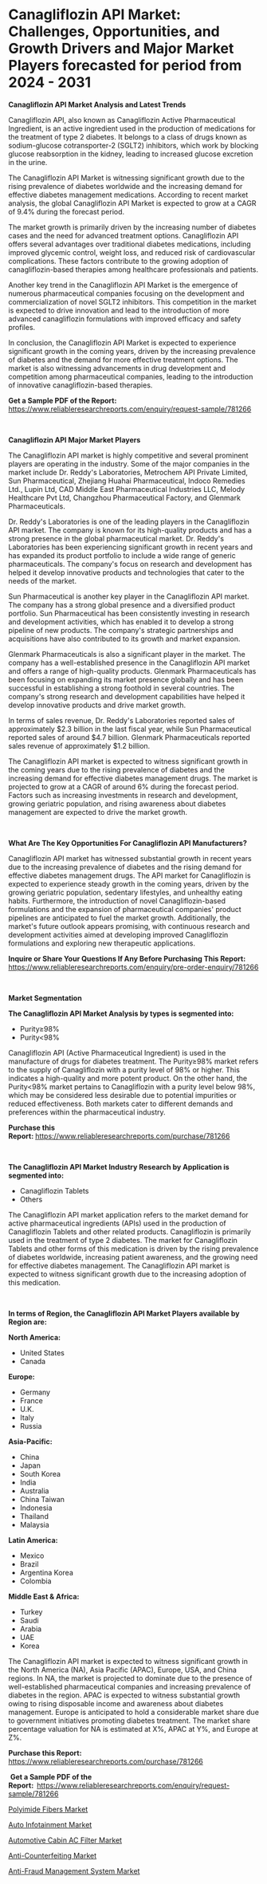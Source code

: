 <p><h1>Canagliflozin API Market: Challenges, Opportunities, and Growth Drivers and Major Market Players forecasted for period from 2024 - 2031</h1></p><p><strong>Canagliflozin API Market Analysis and Latest Trends</strong></p>
<p><p>Canagliflozin API, also known as Canagliflozin Active Pharmaceutical Ingredient, is an active ingredient used in the production of medications for the treatment of type 2 diabetes. It belongs to a class of drugs known as sodium-glucose cotransporter-2 (SGLT2) inhibitors, which work by blocking glucose reabsorption in the kidney, leading to increased glucose excretion in the urine.</p><p>The Canagliflozin API Market is witnessing significant growth due to the rising prevalence of diabetes worldwide and the increasing demand for effective diabetes management medications. According to recent market analysis, the global Canagliflozin API Market is expected to grow at a CAGR of 9.4% during the forecast period.</p><p>The market growth is primarily driven by the increasing number of diabetes cases and the need for advanced treatment options. Canagliflozin API offers several advantages over traditional diabetes medications, including improved glycemic control, weight loss, and reduced risk of cardiovascular complications. These factors contribute to the growing adoption of canagliflozin-based therapies among healthcare professionals and patients.</p><p>Another key trend in the Canagliflozin API Market is the emergence of numerous pharmaceutical companies focusing on the development and commercialization of novel SGLT2 inhibitors. This competition in the market is expected to drive innovation and lead to the introduction of more advanced canagliflozin formulations with improved efficacy and safety profiles.</p><p>In conclusion, the Canagliflozin API Market is expected to experience significant growth in the coming years, driven by the increasing prevalence of diabetes and the demand for more effective treatment options. The market is also witnessing advancements in drug development and competition among pharmaceutical companies, leading to the introduction of innovative canagliflozin-based therapies.</p></p>
<p><strong>Get a Sample PDF of the Report:&nbsp;</strong> <a href="https://www.reliableresearchreports.com/enquiry/request-sample/781266">https://www.reliableresearchreports.com/enquiry/request-sample/781266</a></p>
<p>&nbsp;</p>
<p><strong>Canagliflozin API Major Market Players</strong></p>
<p><p>The Canagliflozin API market is highly competitive and several prominent players are operating in the industry. Some of the major companies in the market include Dr. Reddy's Laboratories, Metrochem API Private Limited, Sun Pharmaceutical, Zhejiang Huahai Pharmaceutical, Indoco Remedies Ltd., Lupin Ltd, CAD Middle East Pharmaceutical Industries LLC, Melody Healthcare Pvt Ltd, Changzhou Pharmaceutical Factory, and Glenmark Pharmaceuticals.</p><p>Dr. Reddy's Laboratories is one of the leading players in the Canagliflozin API market. The company is known for its high-quality products and has a strong presence in the global pharmaceutical market. Dr. Reddy's Laboratories has been experiencing significant growth in recent years and has expanded its product portfolio to include a wide range of generic pharmaceuticals. The company's focus on research and development has helped it develop innovative products and technologies that cater to the needs of the market.</p><p>Sun Pharmaceutical is another key player in the Canagliflozin API market. The company has a strong global presence and a diversified product portfolio. Sun Pharmaceutical has been consistently investing in research and development activities, which has enabled it to develop a strong pipeline of new products. The company's strategic partnerships and acquisitions have also contributed to its growth and market expansion.</p><p>Glenmark Pharmaceuticals is also a significant player in the market. The company has a well-established presence in the Canagliflozin API market and offers a range of high-quality products. Glenmark Pharmaceuticals has been focusing on expanding its market presence globally and has been successful in establishing a strong foothold in several countries. The company's strong research and development capabilities have helped it develop innovative products and drive market growth.</p><p>In terms of sales revenue, Dr. Reddy's Laboratories reported sales of approximately $2.3 billion in the last fiscal year, while Sun Pharmaceutical reported sales of around $4.7 billion. Glenmark Pharmaceuticals reported sales revenue of approximately $1.2 billion.</p><p>The Canagliflozin API market is expected to witness significant growth in the coming years due to the rising prevalence of diabetes and the increasing demand for effective diabetes management drugs. The market is projected to grow at a CAGR of around 6% during the forecast period. Factors such as increasing investments in research and development, growing geriatric population, and rising awareness about diabetes management are expected to drive the market growth.</p></p>
<p>&nbsp;</p>
<p><strong>What Are The Key Opportunities For Canagliflozin API Manufacturers?</strong></p>
<p><p>Canagliflozin API market has witnessed substantial growth in recent years due to the increasing prevalence of diabetes and the rising demand for effective diabetes management drugs. The API market for Canagliflozin is expected to experience steady growth in the coming years, driven by the growing geriatric population, sedentary lifestyles, and unhealthy eating habits. Furthermore, the introduction of novel Canagliflozin-based formulations and the expansion of pharmaceutical companies' product pipelines are anticipated to fuel the market growth. Additionally, the market's future outlook appears promising, with continuous research and development activities aimed at developing improved Canagliflozin formulations and exploring new therapeutic applications.</p></p>
<p><strong>Inquire or Share Your Questions If Any Before Purchasing This Report:</strong> <a href="https://www.reliableresearchreports.com/enquiry/pre-order-enquiry/781266">https://www.reliableresearchreports.com/enquiry/pre-order-enquiry/781266</a></p>
<p>&nbsp;</p>
<p><strong>Market Segmentation</strong></p>
<p><strong>The Canagliflozin API Market Analysis by types is segmented into:</strong></p>
<p><ul><li>Purity≥98%</li><li>Purity<98%</li></ul></p>
<p><p>Canagliflozin API (Active Pharmaceutical Ingredient) is used in the manufacture of drugs for diabetes treatment. The Purity≥98% market refers to the supply of Canagliflozin with a purity level of 98% or higher. This indicates a high-quality and more potent product. On the other hand, the Purity<98% market pertains to Canagliflozin with a purity level below 98%, which may be considered less desirable due to potential impurities or reduced effectiveness. Both markets cater to different demands and preferences within the pharmaceutical industry.</p></p>
<p><strong>Purchase this Report:&nbsp;</strong><a href="https://www.reliableresearchreports.com/purchase/781266">https://www.reliableresearchreports.com/purchase/781266</a></p>
<p>&nbsp;</p>
<p><strong>The Canagliflozin API Market Industry Research by Application is segmented into:</strong></p>
<p><ul><li>Canagliflozin Tablets</li><li>Others</li></ul></p>
<p><p>The Canagliflozin API market application refers to the market demand for active pharmaceutical ingredients (APIs) used in the production of Canagliflozin Tablets and other related products. Canagliflozin is primarily used in the treatment of type 2 diabetes. The market for Canagliflozin Tablets and other forms of this medication is driven by the rising prevalence of diabetes worldwide, increasing patient awareness, and the growing need for effective diabetes management. The Canagliflozin API market is expected to witness significant growth due to the increasing adoption of this medication.</p></p>
<p>&nbsp;</p>
<p><strong>In terms of Region, the Canagliflozin API Market Players available by Region are:</strong></p>
<p>
    <p> <strong> North America: </strong>
        <ul>
            <li>United States</li>
            <li>Canada</li>
        </ul>
        </p> 
    <p> <strong> Europe: </strong>
        <ul>
            <li>Germany</li>
            <li>France</li>
            <li>U.K.</li>
            <li>Italy</li>
            <li>Russia</li>
        </ul>
        </p> 
    <p> <strong> Asia-Pacific: </strong>
        <ul>
            <li>China</li>
            <li>Japan</li>
            <li>South Korea</li>
            <li>India</li>
            <li>Australia</li>
            <li>China Taiwan</li>
            <li>Indonesia</li>
            <li>Thailand</li>
            <li>Malaysia</li>
        </ul>
        </p> 
    <p> <strong> Latin America: </strong>
        <ul>
            <li>Mexico</li>
            <li>Brazil</li>
            <li>Argentina Korea</li>
            <li>Colombia</li>
        </ul>
        </p> 
    <p> <strong> Middle East & Africa: </strong>
        <ul>
            <li>Turkey</li>
            <li>Saudi</li>
            <li>Arabia</li>
            <li>UAE</li>
            <li>Korea</li>
        </ul>
    </p>
    </p>
<p><p>The Canagliflozin API market is expected to witness significant growth in the North America (NA), Asia Pacific (APAC), Europe, USA, and China regions. In NA, the market is projected to dominate due to the presence of well-established pharmaceutical companies and increasing prevalence of diabetes in the region. APAC is expected to witness substantial growth owing to rising disposable income and awareness about diabetes management. Europe is anticipated to hold a considerable market share due to government initiatives promoting diabetes treatment. The market share percentage valuation for NA is estimated at X%, APAC at Y%, and Europe at Z%.</p></p>
<p><strong>Purchase this Report: </strong><a href="https://www.reliableresearchreports.com/purchase/781266">https://www.reliableresearchreports.com/purchase/781266</a></p>
<p>&nbsp;<strong>Get a Sample PDF of the Report:&nbsp;&nbsp;</strong><a href="https://www.reliableresearchreports.com/enquiry/request-sample/781266">https://www.reliableresearchreports.com/enquiry/request-sample/781266</a></p>
<p><strong></strong></p>
<p><p><a href="https://medium.com/@peggiemertz/polyimide-fibers-market-exploring-market-share-market-trends-and-future-growth-4790e261ac06">Polyimide Fibers Market</a></p><p><a href="https://medium.com/@joseramirez66655/auto-infotainment-market-research-report-its-history-and-forecast-2024-to-2031-c6f2ce44fe1f">Auto Infotainment Market</a></p><p><a href="https://medium.com/@joseramirez66655/automotive-cabin-ac-filter-market-share-evolution-and-market-growth-trends-2024-2031-7d516a5f934d">Automotive Cabin AC Filter Market</a></p><p><a href="https://github.com/melchekhinf/Market-Research-Report-List-2/blob/main/anti-counterfeiting-market.md">Anti-Counterfeiting Market</a></p><p><a href="https://github.com/merzlyukov93/Market-Research-Report-List-2/blob/main/anti-fraud-management-system-market.md">Anti-Fraud Management System Market</a></p></p>